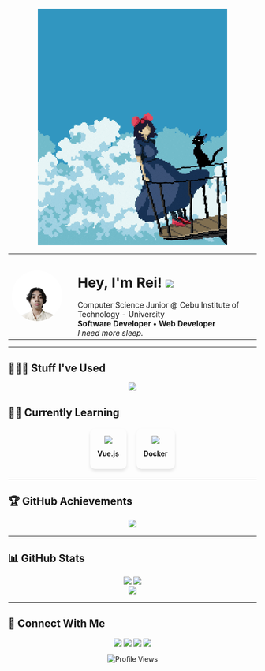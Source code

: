 <!-- Dark Purple Hero Banner -->
<p align="center">
  <img src="assets/cattoooo.gif" height="50%" alt="Dark Purple Banner"/>
</p>

<div align="center">
  <table border="0" cellspacing="0" cellpadding="0">
    <tr>
      <td>
        <img src="assets/Cropped Formal Large.png" alt="Developer Profile" width="160" style="border-radius: 50%;" />
      </td>
      <td align="left" style="vertical-align: middle; padding-left: 24px;">
        <h1>Hey, I'm Rei! <img src="https://media.giphy.com/media/hvRJCLFzcasrR4ia7z/giphy.gif" width="28"></h1>
        <span style="font-size: 1.1em;">
          Computer Science Junior @ Cebu Institute of Technology - University<br/>
          <b>Software Developer • Web Developer</b><br/>
          <i>I need more sleep.</i>
        </span>
      </td>
    </tr>
  </table>
</div>

---

## 🧑🏻‍💻 Stuff I've Used
<p align="center">
  <img src="https://skillicons.dev/icons?i=python,cpp,cs,java,js,ts,php,html,css,react,tailwind,bootstrap,vite,mysql,firebase,figma,notion,git,dotnet,supabase&theme=dark&perline=10"/>
</p>

## ✍🏻 Currently Learning

<div align="center" style="margin: 20px 0;">
  <div style="display: flex; justify-content: center; gap: 20px;">
    <div style="padding: 15px; border-radius: 10px; box-shadow: 0 4px 6px rgba(0,0,0,0.1);">
      <img src="https://skillicons.dev/icons?i=vue&theme=dark&perline=1" width="48"/>
      <p style="margin: 8px 0; font-size: 1em; font-weight: bold;">Vue.js</p>
    </div>
    <div style="padding: 15px; border-radius: 10px; box-shadow: 0 4px 6px rgba(0,0,0,0.1);">
      <img src="https://skillicons.dev/icons?i=docker&theme=dark&perline=1" width="48"/>
      <p style="margin: 8px 0; font-size: 1em; font-weight: bold;">Docker</p>
    </div>
  </div>
</div>

---

## 🏆 GitHub Achievements
<p align="center">
  <img src="https://github-profile-trophy.vercel.app/?username=rei-naissance&theme=midnight-purple&no-frame=true&no-bg=true&margin-w=15" />
</p>

---

## 📊 GitHub Stats
<p align="center">
  <img src="https://github-readme-stats.vercel.app/api?username=rei-naissance&show_icons=true&theme=graywhite&hide_border=true" width="48%"/>
  <img src="https://github-readme-streak-stats.herokuapp.com/?user=rei-naissance&theme=graywhite&hide_border=true" width="48%"/>
  <br/>
  <img src="https://github-readme-stats.vercel.app/api/top-langs/?username=rei-naissance&theme=graywhite&hide_border=true&layout=compact" width="48%"/>
</p>

---
<!-- 
## 💼 Featured Projects
<p align="center">
  <!-- <a href="https://github.com/rei-naissance/project1">
    <img src="https://github-readme-stats.vercel.app/api/pin/?username=rei-naissance&repo=project1&theme=graywhite"/>
  </a>
  <a href="https://github.com/rei-naissance/project2">
    <img src="https://github-readme-stats.vercel.app/api/pin/?username=rei-naissance&repo=project2&theme=graywhite"/>
  </a> -->
<!-- </p> -->


## 📲 Connect With Me
<p align="center">
  <a href="mailto:philippeandreid@gmail.com"><img src="https://img.shields.io/badge/email-%23000000.svg?&style=for-the-badge&logo=gmail&logoColor=white"/></a>
  <a href="https://www.linkedin.com/in/philippe-andrei-dael-b01769288/"><img src="https://img.shields.io/badge/linkedin-%23000000.svg?&style=for-the-badge&logo=linkedin&logoColor=white"/></a>
  <a href="https://x.com/rei_naissance"><img src="https://img.shields.io/badge/x-%23000000.svg?&style=for-the-badge&logo=x&logoColor=white"/></a>
  <a href="https://www.instagram.com/reiirei._/"><img src="https://img.shields.io/badge/instagram-%23000000.svg?&style=for-the-badge&logo=instagram&logoColor=white"/></a>
</p>

<p align="center">
  <img src="https://komarev.com/ghpvc/?username=rei-naissance&style=for-the-badge&color=8e24aa" alt="Profile Views"/>
</p>
